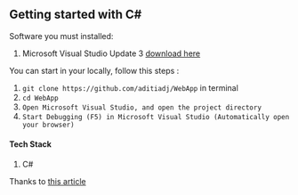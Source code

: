 ﻿## Getting started with C#


Software you must installed:
1. Microsoft Visual Studio Update 3 [download here](https://my.visualstudio.com/Downloads?q=visual%20studio%202015&wt.mc_id=o~msft~vscom~older-downloads)

You can start in your locally, follow this steps :
1. ``` git clone https://github.com/aditiadj/WebApp ``` in terminal
2. ``` cd WebApp ```
3. ``` Open Microsoft Visual Studio, and open the project directory ```
4. ``` Start Debugging (F5) in Microsoft Visual Studio (Automatically open your browser) ```

#### Tech Stack
1. C#

Thanks to [this article](https://docs.microsoft.com/en-us/aspnet/web-api/overview/getting-started-with-aspnet-web-api/tutorial-your-first-web-api)
